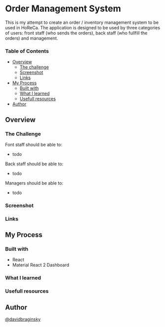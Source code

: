# Order Management System

This is my attempt to create an order / inventory management system to be used in HoReCa. The application is designed to be used by three categories of users: front staff (who sends the orders), back staff (who fullfill the orders) and management.

### Table of Contents

- [Overview](#overview)
  - [The challenge](#the-challenge)
  - [Screenshot](#screenshot)
  - [Links](#links)
- [My Process](#my-process)
  - [Built with](#built-with)
  - [What I learned](#what-i-learned)
  - [Usefull resources](#usefull-resources)
- [Author](#author)

## Overview

### The Challenge

Font staff should be able to:

- todo

Back staff should be able to:

- todo

Managers should be able to:

- todo

### Screenshot

### Links

## My Process

### Built with

- React
- Material React 2 Dashboard

### What I learned

### Usefull resources

## Author

[@davidbraginsky](https://github.com/davidbraginsky)
